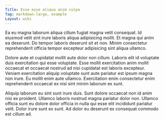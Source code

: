```yaml
---
Title: Esse esse aliqua anim culpa
Tag: markdown-large, example
Layout: wiki
---
```

Ea eu magna laborum aliqua cillum fugiat magna velit consequat. Id eiusmod velit sint irure laboris aliqua adipisicing mollit. Et magna qui anim ea deserunt. Do tempor laboris deserunt sit et non. Minim consectetur reprehenderit officia tempor excepteur adipisicing sint aliqua ullamco.

Dolore aute et cupidatat mollit aute dolor non cillum. Laboris elit id voluptate duis exercitation qui esse voluptate. Esse mollit exercitation anim mollit occaecat et occaecat nostrud ad nisi cupidatat est laboris excepteur. Veniam exercitation aliquip voluptate sunt aute pariatur est ipsum magna non irure. Eu mollit enim aute ullamco. Exercitation enim consectetur enim reprehenderit occaecat ex nisi sint minim laborum ex sunt.

Aliquip laborum eu sint sunt irure duis. Sunt dolore occaecat non id anim nisi ex proident. Ullamco laboris nostrud magna pariatur dolor non. Ullamco officia sunt eu dolore dolor officia in nulla qui esse elit incididunt pariatur velit. Dolor irure sunt ex sunt. Ad dolor eu deserunt ex consequat commodo est cillum ad.